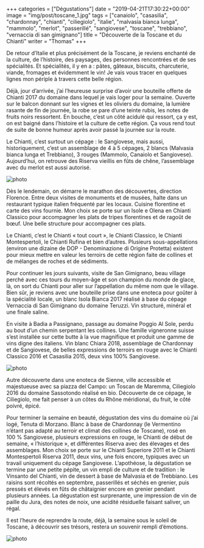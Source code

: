 +++
categories = ["Dégustations"]
date = "2019-04-21T17:30:22+00:00"
image = "img/post/toscane_1.jpg"
tags = ["canaiolo", "casasilia", "chardonnay", "chianti", "ciliegiolo", "italie", "malvasia bianca lunga", "mammolo", "merlot", "passerillé", "sangiovese", "toscane", "trebbiano", "vernaccia di san gimignano"] 
title = "Découverte de la Toscane et du Chianti"
writer = "Thomas"
+++

De retour d’Italie et plus précisément de la Toscane, je reviens enchanté de la culture, de l’histoire, des paysages, des personnes rencontrées et de ses spécialités. Et spécialités, il y en a : pâtes, gâteaux, biscuits, charcuterie, viande, fromages et évidemment le vin!
Je vais vous tracer en quelques lignes mon périple à travers cette belle région.

Déjà, jour d’arrivée, j’ai l’heureuse surprise d’avoir une bouteille offerte de Chianti 2017 du domaine dans lequel je vais loger pour la semaine. Ouverte sur le balcon donnant sur les vignes et les oliviers du domaine, la lumière rasante de fin de journée, la robe se pare d’une teinte rubis, les notes de fruits noirs ressortent. En bouche, c’est un côté acidulé qui ressort, ça y est, on est baigné dans l’histoire et la culture de cette région. Ça vous rend tout de suite de bonne humeur après avoir passé la journée sur la route.

Le Chianti, c’est surtout un cépage : le Sangiovese, mais aussi, historiquement, c’est un assemblage de 4 à 5 cépages, 2 blancs (Malvasia bianca lunga et Trebbiano), 3 rouges (Mammolo, Canaiolo et Sangiovese). Aujourd’hui, on retrouve des Riserva vieillis en fûts de chêne, l’assemblage avec du merlot est aussi autorisé.

![photo][2]

Dès le lendemain, on démarre le marathon des découvertes, direction Florence. Entre deux visites de monuments et de musées, halte dans un restaurant typique italien fréquenté par les locaux. Cuisine florentine et carte des vins fournie. Mon choix se porte sur un Isole e Olena en Chianti Classico pour accompagner les plats de tripes florentines et de ragoût de bœuf. Une belle structure pour accompagner ces plats.

Le Chianti, c’est le Chianti « tout court », le Chianti Classico, le Chianti Montespertoli, le Chianti Rufina et bien d’autres. Plusieurs sous-appellations (environ une dizaine de DOP - Denominazione di Origine Protetta) existent pour mieux mettre en valeur les terroirs de cette région faite de collines et de mélanges de roches et de sédiments.

Pour continuer les jours suivants, visite de San Gimignano, beau village perché avec ces tours du moyen-âge et son champion du monde de glace, là, on sort du Chianti pour aller sur l’appellation du même nom que le village. Bien sûr, je reviens avec une bouteille prise dans une enoteca pour goûter à la spécialité locale, un blanc Isola Bianca 2017 réalisé à base du cépage Vernaccia di San Gimignano du domaine Teruzzi. Vin structuré, minéral et une finale saline.

En visite à Badia a Passignano, passage au domaine Poggio Al Sole, perdu au bout d’un chemin serpentant les collines. Une famille vigneronne suisse s’est installée sur cette butte à la vue magnifique et produit une gamme de vins digne des italiens. Vin blanc Chiara 2018, assemblage de Chardonnay et de Sangiovese, de belles expressions de terroirs en rouge avec le Chianti Classico 2016 et Casasilia 2015, deux vins 100% Sangiovese.

![photo][3]

Autre découverte dans une enoteca de Sienne, ville accessible et majestueuse avec sa piazza del Campo: un Toscan de Maremma, Ciliegiolo 2016 du domaine Sassotondo réalisé en bio. Découverte de ce cépage, le Ciliegiolo, me fait penser à un côtes du Rhône méridional, du fruit, le côté poivré, épicé.

Pour terminer la semaine en beauté, dégustation des vins du domaine où j’ai logé, Tenuta di Morzano. Blanc à base de Chardonnay (le Vermentino n’étant pas adapté au terroir et climat des collines de Toscane), rosé en 100 % Sangiovese, plusieurs expressions en rouge, le Chianti de début de semaine, « l’historique », et différentes Riserva avec des élevages et des assemblages. Mon choix se porte sur le Chianti Superiore 2011 et le Chianti Montespertoli Riserva 2011, deux vins, une fois encore, typiques avec un travail uniquement du cépage Sangiovese.
L’apothéose, la dégustation se termine par une petite pépite, un vin empli de culture et de tradition : le Vinsanto del Chianti, vin de dessert à base de Malvasia et de Trebbiano. Les raisins sont récoltés en septembre, passerillés et séchés en grenier, puis pressés et élevés en fûts de châtaignier encore en grenier pendant plusieurs années. La dégustation est surprenante, une impression de vin de paille du Jura, des notes de noix, une acidité résiduelle faisant saliver, un régal.

Il est l’heure de reprendre la route, déjà, la semaine sous le soleil de Toscane, à découvrir ses trésors, restera un souvenir rempli d’émotions.

![photo][1]

[1]: /img/post/toscane_1.jpg
[2]: /img/post/toscane_2.jpg
[3]: /img/post/toscane_3.jpg
